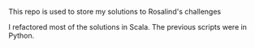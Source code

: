 This repo is used to store my solutions to Rosalind's challenges

I refactored most of the solutions in Scala. The previous scripts were in Python.
